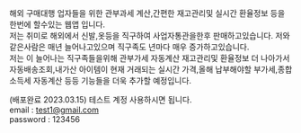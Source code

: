 해외 구매대행 업자들을 위한 관부과세 계산,간편한 재고관리및 실시간 환율정보 등을 한번에 할수있는 웹앱 입니다.<br/>
저는 취미로 해외에서 신발,옷등을 직구하여 사업자통관을한후 판매하고있습니다. 저와같은사람은 매년 늘어나고있으며 직구족도 년마다 매우 증가하고있습니다.<br/>
저는 이 늘어나는 직구족들을위해 관부가세 자동계산 재고관리및 환율정보 더 나아가서 자동배송조회,내가산 아이템이 현재 거래되는 실시간 가격,올해 납부해야할 부가세,종합소득세 자동계산 등등 기능들을 더욱
추가할 예정입니다.

(배포완료 2023.03.15)
테스트 계정 사용하시면 됩니다.
<br/>
email : test1@gmail.com
<br/>
password : 123456

